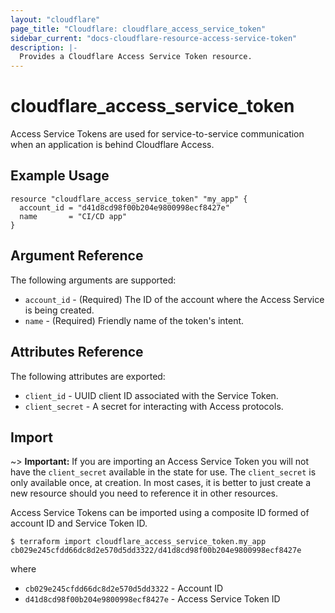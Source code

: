 ```yaml
---
layout: "cloudflare"
page_title: "Cloudflare: cloudflare_access_service_token"
sidebar_current: "docs-cloudflare-resource-access-service-token"
description: |-
  Provides a Cloudflare Access Service Token resource.
---
```


# cloudflare_access_service_token

Access Service Tokens are used for service-to-service communication
when an application is behind Cloudflare Access.

## Example Usage

```hcl
resource "cloudflare_access_service_token" "my_app" {
  account_id = "d41d8cd98f00b204e9800998ecf8427e"
  name       = "CI/CD app"
}
```

## Argument Reference

The following arguments are supported:

* `account_id` - (Required) The ID of the account where the Access
Service is being created.
* `name` - (Required) Friendly name of the token's intent.

## Attributes Reference

The following attributes are exported:

* `client_id` - UUID client ID associated with the Service Token.
* `client_secret` - A secret for interacting with Access protocols.

## Import

~> **Important:** If you are importing an Access Service Token you will
not have the `client_secret` available in the state for use. The
`client_secret` is only available once, at creation. In most cases, it
is better to just create a new resource should you need to reference it
in other resources.

Access Service Tokens can be imported using a composite ID formed of
account ID and Service Token ID.

```
$ terraform import cloudflare_access_service_token.my_app cb029e245cfdd66dc8d2e570d5dd3322/d41d8cd98f00b204e9800998ecf8427e
```

where

* `cb029e245cfdd66dc8d2e570d5dd3322` - Account ID
* `d41d8cd98f00b204e9800998ecf8427e` - Access Service Token ID
